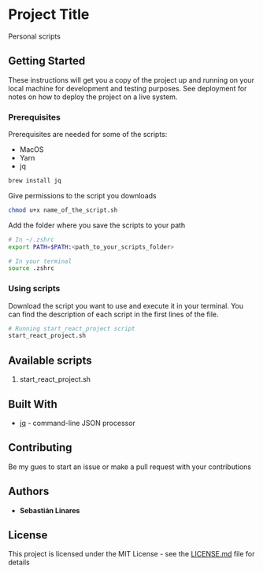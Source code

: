 # Project Title
Personal scripts


## Getting Started

These instructions will get you a copy of the project up and running on your local machine for development and testing purposes. See deployment for notes on how to deploy the project on a live system.

### Prerequisites
Prerequisites are needed for some of the scripts:
- MacOS
- Yarn
- jq

```bash
brew install jq
```

Give permissions to the script you downloads
```bash
chmod u+x name_of_the_script.sh
```
Add the folder where you save the scripts to your path
```bash
# In ~/.zshrc
export PATH=$PATH:<path_to_your_scripts_folder>

# In your terminal
source .zshrc
```

### Using scripts

Download the script you want to use and execute it in your terminal. You can find the description of each script in the first lines of the file.

```bash
# Running start_react_project script
start_react_project.sh
```

## Available scripts
1. start_react_project.sh

## Built With

* [jq](https://stedolan.github.io/jq/) - command-line JSON processor

## Contributing

Be my gues to start an issue or make a pull request with your contributions

## Authors

* **Sebastián Linares**

## License

This project is licensed under the MIT License - see the [LICENSE.md](LICENSE.md) file for details
